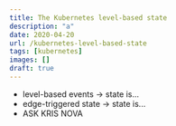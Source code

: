```yaml
---
title: The Kubernetes level-based state
description: "a"
date: 2020-04-20
url: /kubernetes-level-based-state
tags: [kubernetes]
images: []
draft: true
---
```


- level-based events -> state is...
- edge-triggered state -> state is...
- ASK KRIS NOVA
